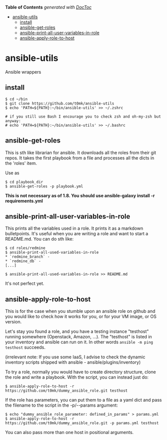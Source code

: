<!-- START doctoc generated TOC please keep comment here to allow auto update -->
<!-- DON'T EDIT THIS SECTION, INSTEAD RE-RUN doctoc TO UPDATE -->
**Table of Contents**  *generated with [DocToc](http://doctoc.herokuapp.com/)*

- [ansible-utils](#ansible-utils)
  - [install](#install)
  - [ansible-get-roles](#ansible-get-roles)
  - [ansible-print-all-user-variables-in-role](#ansible-print-all-user-variables-in-role)
  - [ansible-apply-role-to-host](#ansible-apply-role-to-host)

<!-- END doctoc generated TOC please keep comment here to allow auto update -->

# ansible-utils

Ansible wrappers

## install

```
$ cd ~/bin
$ git clone https://github.com/t0mk/ansible-utils
$ echo 'PATH=${PATH}:~/bin/ansible-utils' >> ~/.zshrc

# if you still use Bash I encourage you to check zsh and oh-my-zsh but anyway:
# echo 'PATH=${PATH}:~/bin/ansible-utils' >> ~/.bashrc
```

## ansible-get-roles

This is sth like librarian for ansible. It downloads all the roles from their
git repos. It takes the first playbook from a file and processes all the dicts
in the 'roles' item.

Use as

```
$ cd playbook_dir
$ ansible-get-roles -p playbook.yml
```

**This is not necessary as of 1.8. You should use ansible-galaxy install -r requirements.yml**

## ansible-print-all-user-variables-in-role

This prints all the variables used in a role. It prints it as a markdown
bulletpoints. It's useful when you are writing a role and want to start a
README.md. You can do sth like:

```
$ cd roles/redmine
$ ansible-print-all-used-variables-in-role
* `redmine_branch` -
* `redmine_db` -
[...]

$ ansible-print-all-used-variables-in-role >> README.md
```

It's not perfect yet.

## ansible-apply-role-to-host

This is for the case when you stumble upon an ansible role on github and you
would like to check how it works for you, or for your VM image, or OS version.

Let's stay you found a role, and you have a testing instance "testhost"
running somewhere (Openstack, Amazon, ...). The "testhost" is listed in your
inventory and ansible can run on it. In other words `ansible -m ping testhost`
succeeds.

(irrelevant note: If you use some IaaS, I advise to check the dynamic
inventory scripts shipped with ansible - ansible/plugins/inventory)

To try a role, normally you would have to create directory structure, clone
the role and write a playbook.
With the script, you can instead just do:

```
$ ansible-apply-role-to-host -r https://github.com/t0mk/dummy_ansible_role.git testhost
```

If the role has parameters, you can put them to a file as a yaml dict and pass
the filename to the script in the -p/--params argument:

```
$ echo "dummy_ansible_role_parameter: defined_in_params" > params.yml
$ ansible-apply-role-to-host -r https://github.com/t0mk/dummy_ansible_role.git -p params.yml testhost
```

You can also pass more than one host in positional arguments.

